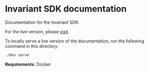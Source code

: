 # Invariant SDK documentation

Documentation for the Invariant SDK. 

For the live version, please [visit](https://explorer.invariantlabs.ai/docs/).

To locally serve a live version of the documentation, run the following command in this directory:

```bash
./dev serve
```

**Requirements:** Docker

